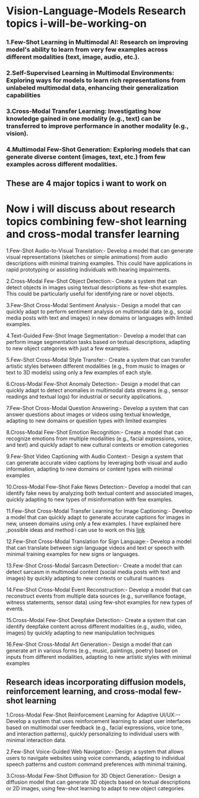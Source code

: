 # Vision-Language-Models Research topics i-will-be-working-on

### 1.Few-Shot Learning in Multimodal AI: Research on improving model's ability to learn from very few examples across different modalities (text, image, audio, etc.).

### 2.Self-Supervised Learning in Multimodal Environments: Exploring ways for models to learn rich representations from unlabeled multimodal data, enhancing their generalization capabilities

### 3.Cross-Modal Transfer Learning: Investigating how knowledge gained in one modality (e.g., text) can be transferred to improve performance in another modality (e.g., vision).

### 4.Multimodal Few-Shot Generation: Exploring models that can generate diverse content (images, text, etc.) from few examples across different modalities.

## These are 4 major topics i want to work on

# Now i will discuss about research topics combining few-shot learning and cross-modal transfer learning

1.Few-Shot Audio-to-Visual Translation:-
Develop a model that can generate visual representations (sketches or simple animations) from audio descriptions with minimal training examples. This could have applications in rapid prototyping or assisting individuals with hearing impairments.

2.Cross-Modal Few-Shot Object Detection:-
Create a system that can detect objects in images using textual descriptions as few-shot examples. This could be particularly useful for identifying rare or novel objects.

3.Few-Shot Cross-Modal Sentiment Analysis:-
Design a model that can quickly adapt to perform sentiment analysis on multimodal data (e.g., social media posts with text and images) in new domains or languages with limited examples.

4.Text-Guided Few-Shot Image Segmentation:-
Develop a model that can perform image segmentation tasks based on textual descriptions, adapting to new object categories with just a few examples.

5.Few-Shot Cross-Modal Style Transfer:-
Create a system that can transfer artistic styles between different modalities (e.g., from music to images or text to 3D models) using only a few examples of each style.

6.Cross-Modal Few-Shot Anomaly Detection:-
Design a model that can quickly adapt to detect anomalies in multimodal data streams (e.g., sensor readings and textual logs) for industrial or security applications.

7.Few-Shot Cross-Modal Question Answering:-
Develop a system that can answer questions about images or videos using textual knowledge, adapting to new domains or question types with limited examples

8.Cross-Modal Few-Shot Emotion Recognition:-
Create a model that can recognize emotions from multiple modalities (e.g., facial expressions, voice, and text) and quickly adapt to new cultural contexts or emotion categories

9.Few-Shot Video Captioning with Audio Context:-
Design a system that can generate accurate video captions by leveraging both visual and audio information, adapting to new domains or content types with minimal examples

10.Cross-Modal Few-Shot Fake News Detection:-
Develop a model that can identify fake news by analyzing both textual content and associated images, quickly adapting to new types of misinformation with few examples.

11.Few-Shot Cross-Modal Transfer Learning for Image Captioning:-
Develop a model that can quickly adapt to generate accurate captions for images in new, unseen domains using only a few examples.
I have explained here ,possible ideas and method i can use to work on this [link](Image-captioning-Topic11.md)

12.Few-Shot Cross-Modal Translation for Sign Language:-
Develop a model that can translate between sign language videos and text or speech with minimal training examples for new signs or languages.

13.Few-Shot Cross-Modal Sarcasm Detection:-
Create a model that can detect sarcasm in multimodal content (social media posts with text and images) by quickly adapting to new contexts or cultural nuances

14.Few-Shot Cross-Modal Event Reconstruction:-
Develop a model that can reconstruct events from multiple data sources (e.g., surveillance footage, witness statements, sensor data) using few-shot examples for new types of events.

15.Cross-Modal Few-Shot Deepfake Detection:-
Create a system that can identify deepfake content across different modalities (e.g., audio, video, images) by quickly adapting to new manipulation techniques

16.Few-Shot Cross-Modal Art Generation:-
Design a model that can generate art in various forms (e.g., music, paintings, poetry) based on inputs from different modalities, adapting to new artistic styles with minimal examples

## Research ideas incorporating diffusion models, reinforcement learning, and cross-modal few-shot learning

1.Cross-Modal Few-Shot Reinforcement Learning for Adaptive UI/UX:--
Develop a system that uses reinforcement learning to adapt user interfaces based on multimodal user feedback (e.g., facial expressions, voice tone, and interaction patterns), quickly personalizing to individual users with minimal interaction data.

2.Few-Shot Voice-Guided Web Navigation:-
Design a system that allows users to navigate websites using voice commands, adapting to individual speech patterns and custom command preferences with minimal training.

3.Cross-Modal Few-Shot Diffusion for 3D Object Generation:-
Design a diffusion model that can generate 3D objects based on textual descriptions or 2D images, using few-shot learning to adapt to new object categories.











